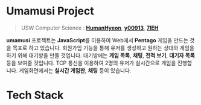 #   Umamusi Project
> USW Computer Science : [**HumanHyeon**](https://github.com/HumanHyeon),  [**y00913**](https://github.com/y00913),  [**7IEH**](https://github.com/7IEH)

**umamusi** 프로젝트는 **JavaScript**를 이용하여 Web에서 **Pentago** 게임을 만드는 것을 목표로 하고 있습니다.
회원가입 기능을 통해 유저를 생성하고 원하는 상대와 게임을 하기 위해 대기방을 만들 것입니다.
대기방에는 **게임 목록**, **채팅**, **전적 보기**, **대기자 목록** 등을 보여줄 것입니다.
TCP 통신을 이용하여 2명의 유저가 실시간으로 게임을 진행합니다.
게임화면에서는 **실시간 게임판**, **채팅** 등이 있습니다.
   
   
# Tech Stack
